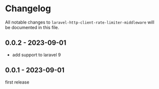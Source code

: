 # Changelog

All notable changes to `laravel-http-client-rate-limiter-middleware` will be documented in this file.

## 0.0.2 - 2023-09-01

- add support to laravel 9

## 0.0.1 - 2023-09-01

first release
